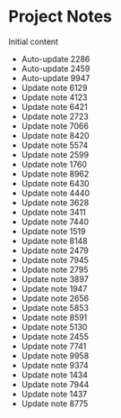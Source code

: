 # Project Notes

Initial content
- Auto-update 2286
- Auto-update 2459
- Auto-update 9947
- Update note 6129
- Update note 4123
- Update note 6421
- Update note 2723
- Update note 7066
- Update note 8420
- Update note 5574
- Update note 2599
- Update note 1760
- Update note 8962
- Update note 6430
- Update note 4440
- Update note 3628
- Update note 3411
- Update note 7440
- Update note 1519
- Update note 8148
- Update note 2479
- Update note 7945
- Update note 2795
- Update note 3897
- Update note 1947
- Update note 2656
- Update note 5853
- Update note 8591
- Update note 5130
- Update note 2455
- Update note 7741
- Update note 9958
- Update note 9374
- Update note 1434
- Update note 7944
- Update note 1437
- Update note 8775
